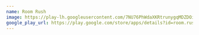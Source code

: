 ```yaml
---
name: Room Rush
image: https://play-lh.googleusercontent.com/7NU76PhWdaXKRtrunygqMDZDOiZjdPddmh0rRRVcZhU9NpWafq9Dz5jtGfOUwvPXGUw=w240-h480-rw
google_play_url: https://play.google.com/store/apps/details?id=room.rush.puzzle
---
```

